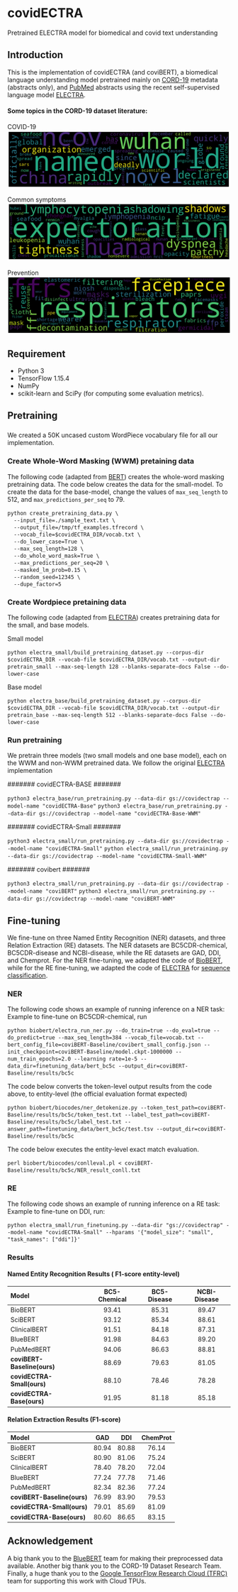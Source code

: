 # covidECTRA
Pretrained ELECTRA model for biomedical and covid text understanding

## Introduction
This is the implementation of covidECTRA (and coviBERT), a biomedical language understanding model pretrained mainly on [CORD-19](https://www.semanticscholar.org/cord19) metadata (abstracts only), and [PubMed](https://pubmed.ncbi.nlm.nih.gov/) abstracts using the recent self-supervised language model [ELECTRA](https://github.com/google-research/electra).

#### Some topics in the CORD-19 dataset literature:
COVID-19
![COVID-19](https://github.com/etetteh/covidECTRA/blob/main/CORD-19%20Topic%20Examples/coro.png)

Common symptoms
![Common symptoms](https://github.com/etetteh/covidECTRA/blob/main/CORD-19%20Topic%20Examples/coro_most_com_symptom.png)

Prevention
![Prevention](https://github.com/etetteh/covidECTRA/blob/main/CORD-19%20Topic%20Examples/coro_prev_mask.png)


## Requirement
* Python 3
* TensorFlow 1.15.4
* NumPy
* scikit-learn and SciPy (for computing some evaluation metrics).

## Pretraining
###
We created a 50K uncased custom WordPiece vocabulary file for all our implementation.

### Create Whole-Word Masking (WWM) pretaining data
The following code (adapted from [BERT](https://github.com/google-research/bert)) creates the whole-word masking pretraining data. The code below creates the data for the small-model. To create the data for the base-model, change the values of `max_seq_length` to 512, and `max_predictions_per_seq` to 79.  
```
python create_pretraining_data.py \
  --input_file=./sample_text.txt \
  --output_file=/tmp/tf_examples.tfrecord \
  --vocab_file=$covidECTRA_DIR/vocab.txt \
  --do_lower_case=True \
  --max_seq_length=128 \
  --do_whole_word_mask=True \
  --max_predictions_per_seq=20 \
  --masked_lm_prob=0.15 \
  --random_seed=12345 \
  --dupe_factor=5
 ```
### Create Wordpiece pretaining data
The following code (adapted from [ELECTRA](https://github.com/google-research/electra)) creates pretraining data for the small, and base models.

Small model
```
python electra_small/build_pretraining_dataset.py --corpus-dir $covidECTRA_DIR --vocab-file $covidECTRA_DIR/vocab.txt --output-dir pretrain_small --max-seq-length 128 --blanks-separate-docs False --do-lower-case
```

Base model
```
python electra_base/build_pretraining_dataset.py --corpus-dir $covidECTRA_DIR --vocab-file $covidECTRA_DIR/vocab.txt --output-dir pretrain_base --max-seq-length 512 --blanks-separate-docs False --do-lower-case
```
### Run pretraining
We pretrain three models (two small models and one base model), each on the WWM and non-WWM pretrained data. We follow the original [ELECTRA](https://github.com/google-research/electra) implementation

####### covidECTRA-BASE #######

`python3 electra_base/run_pretraining.py --data-dir gs://covidectrap --model-name "covidECTRA-Base"`
`python3 electra_base/run_pretraining.py --data-dir gs://covidectrap --model-name "covidECTRA-Base-WWM"`

####### covidECTRA-Small #######

`python3 electra_small/run_pretraining.py --data-dir gs://covidectrap --model-name "covidECTRA-Small"`
`python electra_small/run_pretraining.py --data-dir gs://covidectrap --model-name "covidECTRA-Small-WWM"`

####### covibert #######

`python3 electra_small/run_pretraining.py --data-dir gs://covidectrap --model-name "coviBERT"`
`python3 electra_small/run_pretraining.py --data-dir gs://covidectrap --model-name "coviBERT-WWM"`


## Fine-tuning
We fine-tune on three Named Entity Recognition (NER) datasets, and three Relation Extraction (RE) datasets. The NER datasets are BC5CDR-chemical, BC5CDR-disease and NCBI-disease, while the RE datasets are GAD, DDI, and Chemprot. For the NER fine-tuning, we adapted the code of [BioBERT](https://github.com/dmis-lab/biobert), while for the RE fine-tuning, we adapted the code of [ELECTRA](https://github.com/google-research/electra) for [sequence classification](https://github.com/google-research/electra/tree/master/finetune/classification). 


### NER
The following code shows an example of running inference on a NER task:
Example to fine-tune on BC5CDR-chemical, run

```
python biobert/electra_run_ner.py --do_train=true --do_eval=true --do_predict=true --max_seq_length=384 --vocab_file=vocab.txt --bert_config_file=coviBERT-Baseline/covibert_small_config.json --init_checkpoint=coviBERT-Baseline/model.ckpt-1000000 --num_train_epochs=2.0 --learning rate=1e-5 --data_dir=finetuning_data/bert_bc5c --output_dir=coviBERT-Baseline/results/bc5c
```

The code below converts the token-level output results from the code above, to entity-level (the official evaluation format expected)

```
python biobert/biocodes/ner_detokenize.py --token_test_path=coviBERT-Baseline/results/bc5c/token_test.txt --label_test_path=coviBERT-Baseline/results/bc5c/label_test.txt --answer_path=finetuning_data/bert_bc5c/test.tsv --output_dir=coviBERT-Baseline/results/bc5c
```

The code below executes the entity-level exact match evaluation.

```
perl biobert/biocodes/conlleval.pl < coviBERT-Baseline/results/bc5c/NER_result_conll.txt
```


### RE
The following code shows an example of running inference on a RE task:
Example to fine-tune on DDI, run:

```
python electra_small/run_finetuning.py --data-dir "gs://covidectrap" --model-name "covidECTRA-Small" --hparams '{"model_size": "small", "task_names": ["ddi"]}'
```

### Results
#### Named Entity Recognition Results ( F1-score entity-level)
| Model | BC5-Chemical | BC5-Disease | NCBI-Disease |
| :---- | :----------: | :---------: | :----------: |
|BioBERT      | 93.41 | 85.31 | 89.47 |
|SciBERT      | 93.12 | 85.34 | 88.61 |
|ClinicalBERT | 91.51 | 84.18 | 87.31 |
|BlueBERT     | 91.98 | 84.63 | 89.20 |
|PubMedBERT   | 94.06 | 86.63 | 88.81 |
|**coviBERT-Baseline(ours)** | 88.69 | 79.63 | 81.05 |
|**covidECTRA-Small(ours)** | 88.10 | 78.46 | 78.28 |
|**covidECTRA-Base(ours)** | 91.95 | 81.18 | 85.18 |

#### Relation Extraction Results (F1-score)
| Model | GAD   | DDI   | ChemProt | 
| :---- | :---: | :---: | :------: |
|BioBERT      | 80.94 | 80.88 | 76.14 | 
|SciBERT      | 80.90 | 81.06 | 75.24 | 
|ClinicalBERT | 78.40 | 78.20 | 72.04 | 
|BlueBERT     | 77.24 | 77.78 | 71.46 | 
|PubMedBERT   | 82.34 | 82.36 | 77.24 |
|**coviBERT-Baseline(ours)** | 76.99 | 83.90 | 79.53 |
|**covidECTRA-Small(ours)**  | 79.01 | 85.69 | 81.09 |
|**covidECTRA-Base(ours)**   | 80.60 | 86.65 | 83.15 |

## Acknowledgement

A big thank you to the [BlueBERT](https://github.com/ncbi-nlp/bluebert) team for making their preprocessed data available. Another big thank you to the CORD-19 Dataset Research Team.
Finally, a huge thank you to the [Google TensorFlow Research Cloud (TFRC)](https://sites.research.google/trc/) team for supporting this work with Cloud TPUs.
